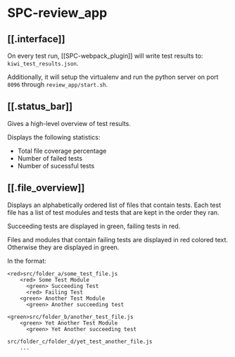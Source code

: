 # SPC-review_app

## [[.interface]]

On every test run, [[SPC-webpack_plugin]] will write test results to: `kiwi_test_results.json`.

Additionally, it will setup the virtualenv and run the python server on port `8096` through `review_app/start.sh`.

## [[.status_bar]]

Gives a high-level overview of test results.

Displays the following statistics:
* Total file coverage percentage
* Number of failed tests
* Number of sucessful tests


## [[.file_overview]] 

Displays an alphabetically ordered list of files that contain tests.
Each test file has a list of test modules and tests that are kept in the order they ran.

Succeeding tests are displayed in green, failing tests in red.

Files and modules that contain failing tests are displayed in red colored text.
Otherwise they are displayed in green.

In the format:

```
<red>src/folder_a/some_test_file.js
	<red> Some Test Module
	  <green> Succeeding Test 
	  <red> Failing Test
    <green> Another Test Module
      <green> Another succeeding test 

<green>src/folder_b/another_test_file.js
    <green> Yet Another Test Module
      <green> Yet Another succeeding test 
      
src/folder_c/folder_d/yet_test_another_file.js
	...
